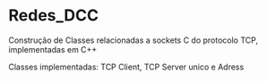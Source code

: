 # Redes_DCC

Construção de Classes relacionadas a sockets C do protocolo TCP, implementadas em C++

Classes implementadas: TCP Client, TCP Server unico e Adress
